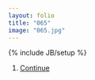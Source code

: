 ```yaml
---
layout: folio
title: "065"
image: "065.jpg"
---
```

{% include JB/setup %}

<div class="copy">
	<p></p>
</div>

<div class="choice">
	<ol>
		<li><a href="066.html">
			Continue
</a></li>
	</ol>
</div>